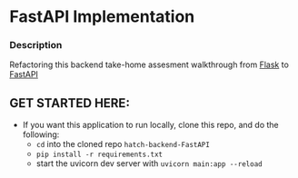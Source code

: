 # FastAPI Implementation

### Description
Refactoring this backend take-home assesment walkthrough from [Flask](https://github.com/nwelter1/backend-hatch) to [FastAPI](https://fastapi.tiangolo.com/)

## GET STARTED HERE:
- If you want this application to run locally, clone this repo, and do the following:
  - `cd` into the cloned repo `hatch-backend-FastAPI`
  - `pip install -r requirements.txt`
  - start the uvicorn dev server with `uvicorn main:app --reload`
